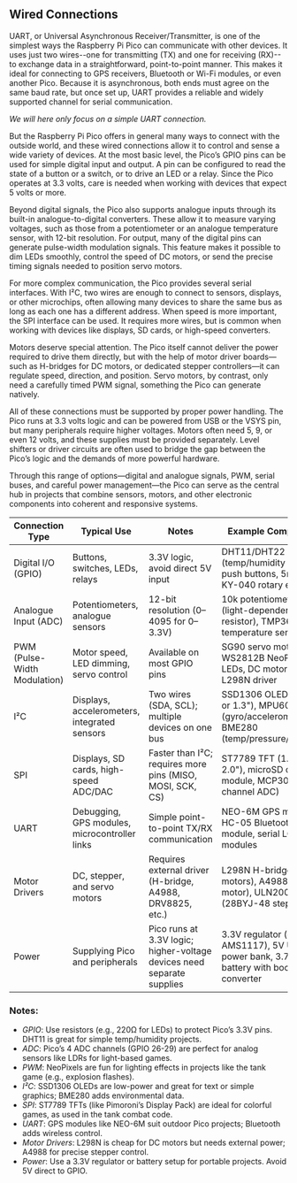 
## Wired Connections

UART, or Universal Asynchronous Receiver/Transmitter, is one of the simplest ways
the Raspberry Pi Pico can communicate with other devices. It uses just two wires--one
for transmitting (TX) and one for receiving (RX)--to exchange data in a straightforward,
point-to-point manner. This makes it ideal for connecting to GPS receivers, Bluetooth
or Wi-Fi modules, or even another Pico. Because it is asynchronous, both ends must
agree on the same baud rate, but once set up, UART provides a reliable and widely
supported channel for serial communication.

*We will here only focus on a simple UART connection.*

But the Raspberry Pi Pico offers in general many ways to connect with the outside world, and
these wired connections allow it to control and sense a wide variety of devices.
At the most basic level, the Pico’s GPIO pins can be used for simple digital input
and output. A pin can be configured to read the state of a button or a switch,
or to drive an LED or a relay. Since the Pico operates at 3.3 volts, care is
needed when working with devices that expect 5 volts or more.

Beyond digital signals, the Pico also supports analogue inputs through its built-in
analogue-to-digital converters. These allow it to measure varying voltages, such as
those from a potentiometer or an analogue temperature sensor, with 12-bit resolution.
For output, many of the digital pins can generate pulse-width modulation signals.
This feature makes it possible to dim LEDs smoothly, control the speed of DC motors,
or send the precise timing signals needed to position servo motors.

For more complex communication, the Pico provides several serial interfaces. With I²C,
two wires are enough to connect to sensors, displays, or other microchips, often allowing
many devices to share the same bus as long as each one has a different address. When
speed is more important, the SPI interface can be used. It requires more wires, but is
common when working with devices like displays, SD cards, or high-speed converters.

Motors deserve special attention. The Pico itself cannot deliver the power required to
drive them directly, but with the help of motor driver boards—such as H-bridges for DC
motors, or dedicated stepper controllers—it can regulate speed, direction, and position.
Servo motors, by contrast, only need a carefully timed PWM signal, something the Pico
can generate natively.

All of these connections must be supported by proper power handling. The Pico runs at 3.3
volts logic and can be powered from USB or the VSYS pin, but many peripherals require
higher voltages. Motors often need 5, 9, or even 12 volts, and these supplies must be
provided separately. Level shifters or driver circuits are often used to bridge the gap
between the Pico’s logic and the demands of more powerful hardware.

Through this range of options—digital and analogue signals, PWM, serial buses, and careful
power management—the Pico can serve as the central hub in projects that combine sensors,
motors, and other electronic components into coherent and responsive systems.

| Connection Type | Typical Use | Notes | Example Components |
|-----------------|-------------|-------|--------------------|
| Digital I/O (GPIO) | Buttons, switches, LEDs, relays | 3.3V logic, avoid direct 5V input | DHT11/DHT22 (temp/humidity sensor), push buttons, 5mm LEDs, KY-040 rotary encoder |
| Analogue Input (ADC) | Potentiometers, analogue sensors | 12-bit resolution (0–4095 for 0–3.3V) | 10k potentiometer, LDR (light-dependent resistor), TMP36 temperature sensor |
| PWM (Pulse-Width Modulation) | Motor speed, LED dimming, servo control | Available on most GPIO pins | SG90 servo motor, WS2812B NeoPixel LEDs, DC motor with L298N driver |
| I²C | Displays, accelerometers, integrated sensors | Two wires (SDA, SCL); multiple devices on one bus | SSD1306 OLED (0.96" or 1.3"), MPU6050 (gyro/accelerometer), BME280 (temp/pressure/humidity) |
| SPI | Displays, SD cards, high-speed ADC/DAC | Faster than I²C; requires more pins (MISO, MOSI, SCK, CS) | ST7789 TFT (1.14" or 2.0"), microSD card module, MCP3008 (8-channel ADC) |
| UART | Debugging, GPS modules, microcontroller links | Simple point-to-point TX/RX communication | NEO-6M GPS module, HC-05 Bluetooth module, serial LCD modules |
| Motor Drivers | DC, stepper, and servo motors | Requires external driver (H-bridge, A4988, DRV8825, etc.) | L298N H-bridge (DC motors), A4988 (stepper motor), ULN2003 (28BYJ-48 stepper) |
| Power | Supplying Pico and peripherals | Pico runs at 3.3V logic; higher-voltage devices need separate supplies | 3.3V regulator (e.g., AMS1117), 5V USB power bank, 3.7V LiPo battery with boost converter |

### Notes:
- *GPIO*: Use resistors (e.g., 220Ω for LEDs) to protect Pico’s 3.3V pins. DHT11 is great for simple temp/humidity projects.
- *ADC*: Pico’s 4 ADC channels (GPIO 26-29) are perfect for analog sensors like LDRs for light-based games.
- *PWM*: NeoPixels are fun for lighting effects in projects like the tank game (e.g., explosion flashes).
- *I²C*: SSD1306 OLEDs are low-power and great for text or simple graphics; BME280 adds environmental data.
- *SPI*: ST7789 TFTs (like Pimoroni’s Display Pack) are ideal for colorful games, as used in the tank combat code.
- *UART*: GPS modules like NEO-6M suit outdoor Pico projects; Bluetooth adds wireless control.
- *Motor Drivers*: L298N is cheap for DC motors but needs external power; A4988 for precise stepper control.
- *Power*: Use a 3.3V regulator or battery setup for portable projects. Avoid 5V direct to GPIO.

